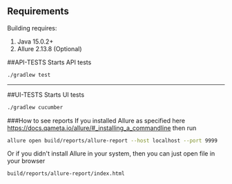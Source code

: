 ## Requirements

Building requires:
1. Java 15.0.2+
3. Allure 2.13.8 (Optional)

##API-TESTS
Starts API tests
```bash
./gradlew test
```
_______________________
##UI-TESTS
Starts UI tests
```bash
./gradlew cucumber
```

###How to see reports
If you installed Allure as specified here https://docs.qameta.io/allure/#_installing_a_commandline then run
```bash
allure open build/reports/allure-report --host localhost --port 9999
```

Or if you didn't install Allure in your system, then you can just open file in your browser
```
build/reports/allure-report/index.html
```


